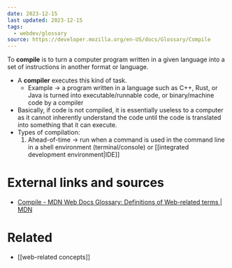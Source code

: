 ```yaml
---
date: 2023-12-15
last updated: 2023-12-15
tags:
  - webdev/glossary
source: https://developer.mozilla.org/en-US/docs/Glossary/Compile
---
```


To **compile** is to turn a computer program written in a given language into a set of instructions in another format or language.
- A **compiler** executes this kind of task.
	- Example → a program written in a language such as C++, Rust, or Java is turned into executable/runnable code, or binary/machine code by a compiler
- Basically, if code is not compiled, it is essentially useless to a computer as it cannot inherently understand the code until the code is translated into something that it can execute.
- Types of compilation:
	1. Ahead-of-time → run when a command is used in the command line in a shell environment (terminal/console) or [[integrated development environment|IDE]]

# External links and sources
- [Compile - MDN Web Docs Glossary: Definitions of Web-related terms | MDN](https://developer.mozilla.org/en-US/docs/Glossary/Compile)
# Related
- [[web-related concepts]]